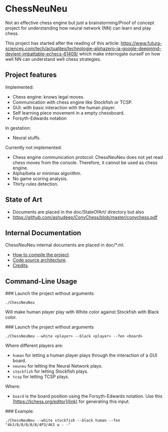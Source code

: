 # ChessNeuNeu

Not an effective chess engine but just a brainstorming/Proof of concept project for understanding how neural network (NN) can learn and play chess.

This project has started after the reading of this article:
https://www.futura-sciences.com/tech/actualites/technologie-alphazero-ia-google-deepmind-devient-imbattable-echecs-61409/
which make interrogate ourself on how well NN can understand well chess strategies.

## Project features

Implemented:
* Chess engine: knows legal moves.
* Communication with chess engine like Stockfish or TCSP.
* GUI: with basic interaction with the human player.
* Self learning piece movement in a empty chessboard.
* Forsyth-Edwards notation

In gestation:
* Neural stuffs.

Currently not implemented:
* Chess engine communication protocol: ChessNeuNeu does not yet read chess moves from the console. Therefore, it cannot be used as chess engine.
* Alpha/beta or minimax algorithm.
* No game scoring analysis.
* Thirty rules detection.

## State of Art

* Documents are placed in the doc/StateOfArt/ directory but also
* https://github.com/ashudeep/ConvChess/blob/master/convchess.pdf

## Internal Documentation

ChessNeuNeu internal documents are placed in doc/*.ml:
* [How to compile the project](https://github.com/Lecrapouille/LEchecDeNeuneu/blob/master/doc/install.md).
* [Code source architecture](https://github.com/Lecrapouille/LEchecDeNeuneu/blob/master/doc/archi.md).
* [Credits](https://github.com/Lecrapouille/LEchecDeNeuneu/blob/master/doc/credits.md).

## Command-Line Usage

### Launch the project without arguments

```
./ChessNeuNeu
```

Will make human player play with White color against Stockfish with Black color.


### Launch the project without arguments

```
./ChessNeuNeu --white <player> --black <player> --fen <board>
```

Where different players are:
* `human` for letting a human player plays through the interaction of a GUI board.
* `neuneu` for letting the Neural Network plays.
* `stockfish` for letting Stockfish plays.
* `tcsp` for letting TCSP plays.

Where:
* `board` is the board position using the Forsyth-Edwards notation. Use this [https://lichess.org/editor](link) for generating this input.

### Example:

```
./ChessNeuNeu --white stockfish --black human --fen "4k3/8/8/8/8/8/4P3/4K3 w - -"
```